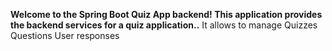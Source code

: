 __Welcome to the Spring Boot Quiz App backend! This application provides the backend services for a quiz application..__ 
It allows  to manage 
Quizzes
Questions
User responses
